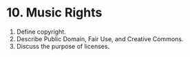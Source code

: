 # 10. Music Rights



1. Define copyright.
2. Describe Public Domain, Fair Use, and Creative Commons.
3. Discuss the purpose of licenses.

